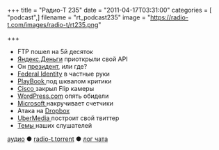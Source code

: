 +++
title = "Радио-Т 235"
date = "2011-04-17T03:31:00"
categories = [ "podcast",]
filename = "rt_podcast235"
image = "https://radio-t.com/images/radio-t/rt235.png"

+++

- FTP пошел на 5й десяток
- [Яндекс.Деньги](http://internet.cnews.ru/news/top/index.shtml?2011/04/15/436734) приоткрыли свой API
- Он [президент](http://www.engadget.com/2011/04/15/president-obama-complains-white-house-technology-is-30-years-be/), или где?
- [Federal Identity](http://gigaom.com/2011/04/15/federal-identity-plan-no-its-not-a-government-id-card/) в частные руки
- [PlayBook ](http://digitaldaily.allthingsd.com/20110414/research-in-demotion-critical-playbook-reviews-weigh-on-rim/)под шквалом критики
- [Cisco ](http://www.tuaw.com/2011/04/12/cisco-to-shutter-flip-camera-line/)закрыл Flip камеры
- [WordPress.com](http://www.readwriteweb.com/archives/18_million_wordpress_blogs_compromised_in_attack.php) опять обидели
- [Microsoft ](http://mashable.com/2011/04/12/ie10/)накручивает счетчики
- Атака на [Dropbox](http://dereknewton.com/2011/04/dropbox-authentication-static-host-ids/)
- [UberMedia ](http://www.securitylab.ru/news/405412.php)построит свой твиттер
- [Темы ](http://new.radio-t.com/2011/04/235.html)наших слушателей

[аудио](http://archive.rucast.net/radio-t/media/rt_podcast235.mp3) ● [radio-t.torrent](http://www.radio-t.com/torrents/rt_podcast235.mp3.torrent) ● [лог чата](http://chat.radio-t.com/logs/radio-t-235.html)<audio src="http://archive.rucast.net/radio-t/media/rt_podcast235.mp3" preload="none"></audio>